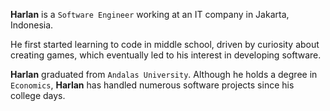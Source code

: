 **Harlan** is a `Software Engineer` working at an IT company in Jakarta, Indonesia.  

He first started learning to code in middle school, driven by curiosity about creating games, which eventually led to his interest in developing software.  

**Harlan** graduated from `Andalas University`. Although he holds a degree in `Economics`, **Harlan** has handled numerous software projects since his college days.